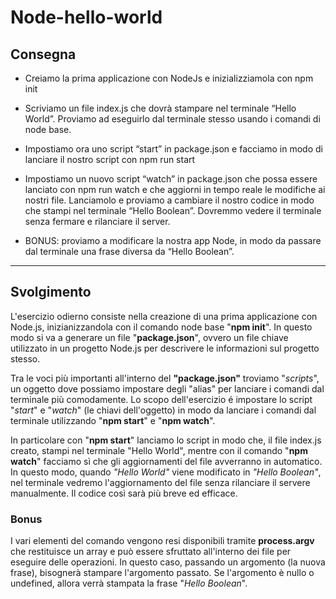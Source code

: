 # Node-hello-world

## Consegna

- Creiamo la prima applicazione con NodeJs e inizializziamola con npm init
- Scriviamo un file index.js che dovrà stampare nel terminale “Hello World”. Proviamo ad eseguirlo dal terminale stesso usando i comandi di node base.
- Impostiamo ora uno script “start” in package.json e facciamo in modo di lanciare il nostro script con npm run start
- Impostiamo un nuovo script “watch” in package.json che possa essere lanciato con npm run watch e che aggiorni in tempo reale le modifiche ai nostri file. Lanciamolo e proviamo a cambiare il nostro codice in modo che stampi nel terminale “Hello Boolean”. Dovremmo vedere il terminale senza fermare e rilanciare il server.

- BONUS: proviamo a modificare la nostra app Node, in modo da passare dal terminale una frase diversa da “Hello Boolean”.

---

## Svolgimento

L'esercizio odierno consiste nella creazione di una prima applicazione con Node.js, inizianizzandola con il comando node base "**npm init**". In questo modo si va a generare un file "**package.json**", ovvero un file chiave utilizzato in un progetto Node.js per descrivere le informazioni sul progetto stesso.


Tra le voci più importanti all'interno del **"package.json"** troviamo "*scripts*", un oggetto dove possiamo impostare degli "alias" per
lanciare i comandi dal terminale più comodamente. 
Lo scopo dell'esercizio é impostare lo script "*start*" e "*watch*" (le chiavi dell'oggetto) in modo da lanciare i comandi dal terminale utilizzando "**npm start**" e "**npm watch**".


In particolare con "**npm start**" lanciamo lo script in modo che, il file index.js creato, stampi nel terminale "Hello World", mentre con il comando "**npm watch**" facciamo sì che gli aggiornamenti del file avverranno in automatico. In questo modo, quando *"Hello World"* viene modificato in *"Hello Boolean"*, nel terminale vedremo l'aggiornamento del file senza rilanciare il servere manualmente.
Il codice così sarà più breve ed efficace. 

### Bonus

I vari elementi del comando vengono resi disponibili tramite **process.argv** che restituisce un array e può essere sfruttato all'interno dei file per eseguire delle operazioni. In questo caso, passando un argomento (la nuova frase), bisognerà stampare l'argomento passato. Se l'argomento è nullo o undefined, allora verrà stampata la frase "*Hello Boolean*".


